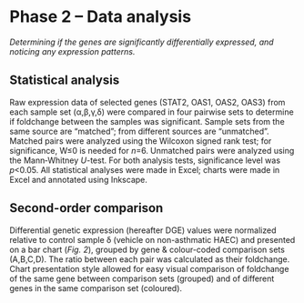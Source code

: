 # Phase 2 – Data analysis

_Determining if the genes are significantly differentially expressed, and noticing any expression patterns._

## Statistical analysis

Raw expression data of selected genes (STAT2, OAS1, OAS2, OAS3) from each sample set (α,β,γ,δ) were compared in four pairwise sets to determine if foldchange between the samples was significant. Sample sets from the same source are “matched”; from different sources are “unmatched”. Matched pairs were analyzed using the Wilcoxon signed rank test; for significance, W≤0 is needed for _n_=6. Unmatched pairs were analyzed using the Mann‑Whitney _U_-test. For both analysis tests, significance level was _p_<0.05. All statistical analyses were made in Excel; charts were made in Excel and annotated using Inkscape.

## Second-order comparison

Differential genetic expression (hereafter DGE) values were normalized relative to control sample δ (vehicle on non-asthmatic HAEC) and presented on a bar chart (_Fig. 2_), grouped by gene & colour-coded comparison sets (A,B,C,D). The ratio between each pair was calculated as their foldchange. Chart presentation style allowed for easy visual comparison of foldchange of the same gene between comparison sets (grouped) and of different genes in the same comparison set (coloured).
